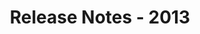﻿---
title: Release Notes - 2013
description: "Release Notes - 2013 – learn about the latest updates and fixes."
type: docs
weight: 80
url: /jasperreports/release-notes-2013/
---


